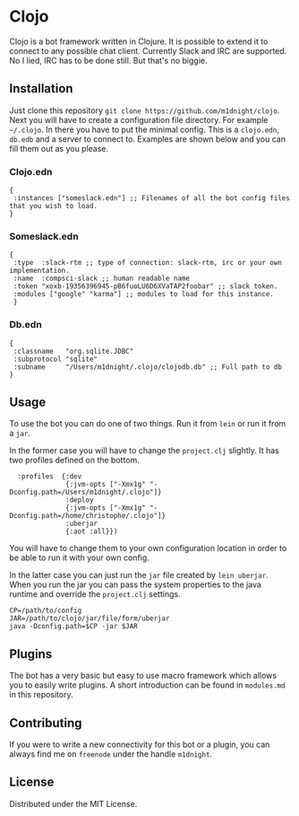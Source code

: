 # Clojo

Clojo is a bot framework written in Clojure. It is possible to extend it to
connect to any possible chat client. Currently Slack and IRC are supported.  No
I lied, IRC has to be done still. But that's no biggie.

## Installation

Just clone this repository `git clone https://github.com/m1dnight/clojo`. Next
you will have to create a configuration file directory. For example
`~/.clojo`. In there you have to put the minimal config. This is a `clojo.edn`,
`db.edb` and a server to connect to. Examples are shown below and you can fill them out as you please.


### Clojo.edn
```
{
 :instances ["someslack.edn"] ;; Filenames of all the bot config files that you wish to load.
}
```

### Someslack.edn

```
{
 :type  :slack-rtm ;; type of connection: slack-rtm, irc or your own implementation.
 :name  :compsci-slack ;; human readable name
 :token "xoxb-19356396945-pB6fuoLU6D6XVaTAP2foobar" ;; slack token.
 :modules ["google" "karma"] ;; modules to load for this instance.
 }
```

### Db.edn

```
{
 :classname   "org.sqlite.JDBC"
 :subprotocol "sqlite"
 :subname     "/Users/m1dnight/.clojo/clojodb.db" ;; Full path to db
}
```

## Usage

To use the bot you can do one of two things. Run it from `lein` or run it from a
`jar`.

In the former case you will have to change the `project.clj` slightly. It has
two profiles defined on the bottom.

```
  :profiles  {:dev  
              {:jvm-opts ["-Xmx1g" "-Dconfig.path=/Users/m1dnight/.clojo"]}
              :deploy             
              {:jvm-opts ["-Xmx1g" "-Dconfig.path=/home/christophe/.clojo"]}
              :uberjar
              {:aot :all}})
```

You will have to change them to your own configuration location in order to be
able to run it with your own config.

In the latter case you can just run the `jar` file created by `lein
uberjar`. When you run the jar you can pass the system properties to the java
runtime and override the `project.clj` settings.

```
CP=/path/to/config
JAR=/path/to/clojo/jar/file/form/uberjar
java -Dconfig.path=$CP -jar $JAR
```

## Plugins

The bot has a very basic but easy to use macro framework which allows you to
easily write plugins. A short introduction can be found in `modules.md` in this
repository.


## Contributing

If you were to write a new connectivity for this bot or a plugin, you can always
find me on `freenode` under the handle `m1dnight`.

## License

Distributed under the MIT License.
